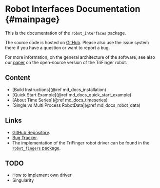 Robot Interfaces Documentation {#mainpage}
==========================================


This is the documentation of the `robot_interfaces` package.

The source code is hosted on
[GitHub](https://github.com/open-dynamic-robot-initiative/robot_interfaces).
Please also use the issue system there if you have a question or want to report
a bug.

For more information, on the general architecture of the software, see also our
[paper](https://arxiv.org/abs/2008.03596) on the open-source version of the
TriFinger robot.


Content
-------

- [Build Instructions](@ref md_docs_installation)
- [Quick Start Example](@ref md_docs_quick_start_example)
- [About Time Series](@ref md_docs_timeseries)
- [Single vs Multi Process RobotData](@ref md_docs_robot_data)

Links
-----

- [GitHub Repository](https://github.com/open-dynamic-robot-initiative/robot_interfaces).
- [Bug Tracker](https://github.com/open-dynamic-robot-initiative/robot_interfaces/issues).
- The implementation of the TriFinger robot driver can be found in the
  [`robot_fingers` package](https://open-dynamic-robot-initiative.github.io/code_documentation/robot_fingers/docs/doxygen/html/index.html).


TODO
----

- How to implement own driver
- Singularity
